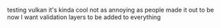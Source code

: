testing vulkan
it's kinda cool 
not as annoying as people made it out to be
now I want validation layers to be added to everything
